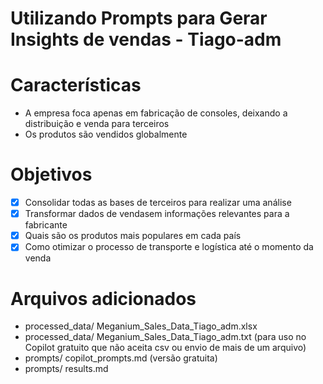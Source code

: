 # Utilizando Prompts para Gerar Insights de vendas - Tiago-adm

# Características

- A empresa foca apenas em fabricação de consoles, deixando a distribuição e venda para terceiros
- Os produtos são vendidos globalmente

# Objetivos

- [X] Consolidar todas as bases de terceiros para realizar uma análise
- [X] Transformar dados de vendasem informações relevantes para a fabricante
- [X] Quais são os produtos mais populares em cada país
- [X] Como otimizar o processo de transporte e logística até o momento da venda

# Arquivos adicionados

- processed_data/ Meganium_Sales_Data_Tiago_adm.xlsx
- processed_data/ Meganium_Sales_Data_Tiago_adm.txt (para uso no Copilot gratuito que não aceita csv ou envio de mais de um arquivo)
- prompts/ copilot_prompts.md (versão gratuita)
- prompts/ results.md
  
